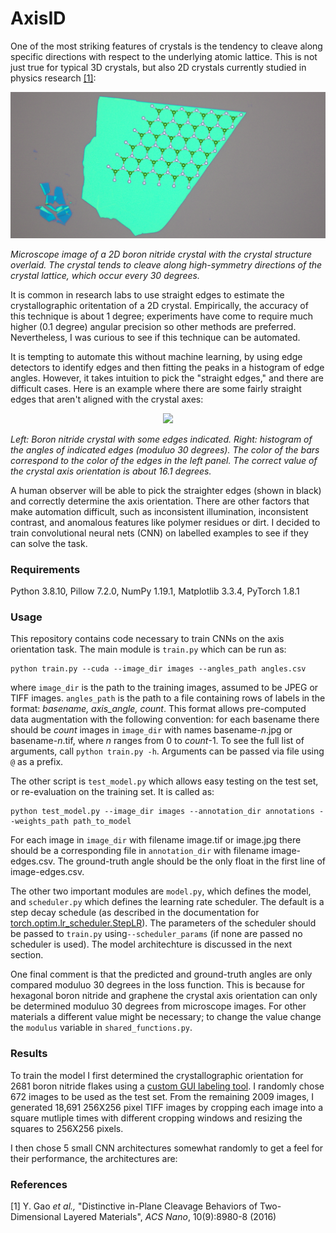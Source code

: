 # AxisID
One of the most striking features of crystals is the tendency to cleave along specific directions with respect to the underlying atomic lattice. This is not just true for typical 3D crystals, but also 2D crystals currently studied in physics research [[1]](#1):

<p align ="center">
<img src="figures/bn_with_lattice_crop.png" width=900>
</p>
  
*Microscope image of a 2D boron nitride crystal with the crystal structure overlaid. The crystal tends to cleave along high-symmetry directions of the crystal lattice, which occur every 30 degrees.*

It is common in research labs to use straight edges to estimate the crystallographic oritentation of a 2D crystal. Empirically, the accuracy of this technique is about 1 degree; experiments have come to require much higher (0.1 degree) angular precision so other methods are preferred. Nevertheless, I was curious to see if this technique can be automated. 

It is tempting to automate this without machine learning, by using edge detectors to identify edges and then fitting the peaks in a histogram of edge angles. However, it takes intuition to pick the "straight edges," and there are difficult cases. Here is an example where there are some fairly straight edges that aren't aligned with the crystal axes:

<p align ="center">
<img src="figures/hard_example.png" width=900>
</p>

*Left: Boron nitride crystal with some edges indicated. Right: histogram of the angles of indicated edges (moduluo 30 degrees). The color of the bars correspond to the color of the edges in the left panel. The correct value of the crystal axis orientation is about 16.1 degrees.*

A human observer will be able to pick the straighter edges (shown in black) and correctly determine the axis orientation. There are other factors that make automation difficult, such as inconsistent illumination, inconsistent contrast, and anomalous features like polymer residues or dirt. I decided to train convolutional neural nets (CNN) on labelled examples to see if they can solve the task. 

### Requirements
Python 3.8.10, Pillow 7.2.0, NumPy 1.19.1, Matplotlib 3.3.4, PyTorch 1.8.1

### Usage

This repository contains code necessary to train CNNs on the axis orientation task. The main module is ```train.py``` which can be run as:

```
python train.py --cuda --image_dir images --angles_path angles.csv
```

where `image_dir` is the path to the training images, assumed to be JPEG or TIFF images. `angles_path` is the path to a file containing rows of labels in the format: *basename, axis_angle, count*. This format allows pre-computed data augmentation with the following convention: for each basename there should be *count* images in `image_dir` with names basename-*n*.jpg or basename-*n*.tif, where *n* ranges from 0 to *count*-1. To see the full list of arguments, call `python train.py -h`. Arguments can be passed via file using `@` as a prefix.

The other script is ```test_model.py``` which allows easy testing on the test set, or re-evaluation on the training set. It is called as:

```
python test_model.py --image_dir images --annotation_dir annotations --weights_path path_to_model
```

For each image in `image_dir` with filename image.tif or image.jpg there should be a corresponding file in `annotation_dir` with filename image-edges.csv. The ground-truth angle should be the only float in the first line of image-edges.csv. 

The other two important modules are `model.py`, which defines the model, and `scheduler.py` which defines the learning rate scheduler. The default is a step decay schedule (as described in the documentation for [torch.optim.lr_scheduler.StepLR](https://pytorch.org/docs/stable/generated/torch.optim.lr_scheduler.StepLR.html)). The parameters of the scheduler should be passed to `train.py` using`--scheduler_params` (if none are passed no scheduler is used). The model architechture is discussed in the next section.

One final comment is that the predicted and ground-truth angles are only compared moduluo 30 degrees in the loss function. This is because for hexagonal boron nitride and graphene the crystal axis orientation can only be determined moduluo 30 degrees from microscope images. For other materials a different value might be necessary; to change the value change the `modulus` variable in `shared_functions.py`.

### Results

To train the model I first determined the crystallographic orientation for 2681 boron nitride flakes using a [custom GUI labeling tool](https://github.com/dmacneill/axis-annotation-tool). I randomly chose 672 images to be used as the test set. From the remaining 2009 images, I generated 18,691 256X256 pixel TIFF images by cropping each image into a square mutliple times with different cropping windows and resizing the squares to 256X256 pixels.

I then chose 5 small CNN architectures somewhat randomly to get a feel for their performance, the architectures are:



### References

<a id="1">[1]</a> Y. Gao *et al.,* "Distinctive in-Plane Cleavage Behaviors of Two-Dimensional Layered Materials", *ACS Nano*, 10(9):8980-8 (2016)
